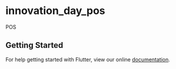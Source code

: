 # innovation_day_pos

POS

## Getting Started

For help getting started with Flutter, view our online
[documentation](https://flutter.io/).
